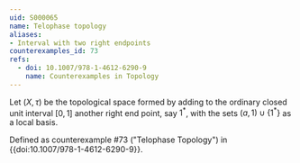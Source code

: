```yaml
---
uid: S000065
name: Telophase topology
aliases:
- Interval with two right endpoints
counterexamples_id: 73
refs:
  - doi: 10.1007/978-1-4612-6290-9 
    name: Counterexamples in Topology
---
```

Let $(X, \tau)$ be the topological space formed by adding to the ordinary closed unit interval $[0,1]$ another right end point, say $1^{\ast}$, with the sets $(a,1) \cup \{1^{\ast}\}$ as a local basis.

Defined as counterexample #73 ("Telophase Topology")
in {{doi:10.1007/978-1-4612-6290-9}}.
